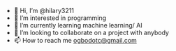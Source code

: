 - 👋 Hi, I’m @hilary3211
- 👀 I’m interested in programming 
- 🌱 I’m currently learning machine learning/ AI
- 💞️ I’m looking to collaborate on a project with anybody
- 📫 How to reach me ogbodotc@gmail.com

<!---
hilary3211/hilary3211 is a ✨ special ✨ repository because its `README.md` (this file) appears on your GitHub profile.
You can click the Preview link to take a look at your changes.
--->
